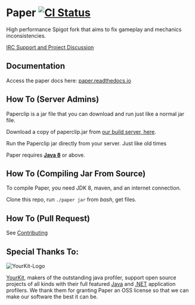 Paper [![CI Status](http://ci.destroystokyo.com/buildStatus/icon?job=PaperSpigot)](http://ci.destroystokyo.com/job/PaperSpigot/)
===========

High performance Spigot fork that aims to fix gameplay and mechanics inconsistencies.

[IRC Support and Project Discussion](http://irc.spi.gt/iris/?channels=PaperSpigot)


Documentation
------
Access the paper docs here: [paper.readthedocs.io](https://paper.readthedocs.io/)

How To (Server Admins)
------
Paperclip is a jar file that you can download and run just like a normal jar file.

Download a copy of paperclip.jar from [our build server, here](https://ci.destroystokyo.com/job/PaperSpigot/).

Run the Paperclip jar directly from your server. Just like old times

Paper requires [**Java 8**](http://www.oracle.com/technetwork/java/javase/downloads/jdk8-downloads-2133151.html) or above.

How To (Compiling Jar From Source)
------
To compile Paper, you need JDK 8, maven, and an internet connection.

Clone this repo, run `./paper jar` from *bash*, get files.

How To (Pull Request)
------
See [Contributing](CONTRIBUTING.md)

Special Thanks To:
-------------

![YourKit-Logo](https://www.yourkit.com/images/yklogo.png)

[YourKit](http://www.yourkit.com/), makers of the outstanding java profiler, support open source projects of all kinds with their full featured [Java](https://www.yourkit.com/java/profiler/index.jsp) and [.NET](https://www.yourkit.com/.net/profiler/index.jsp) application profilers. We thank them for granting Paper an OSS license so that we can make our software the best it can be.
